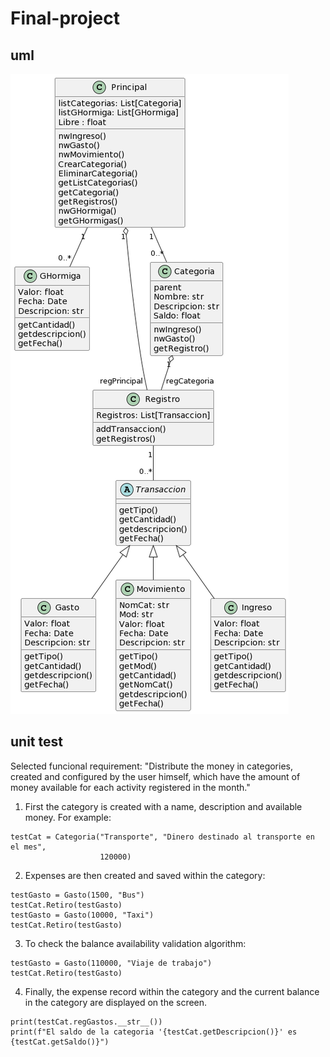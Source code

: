 # Final-project

## uml
![uml](/UML.png)

## unit test
Selected funcional requirement: "Distribute the money in categories, created and configured by the user himself, which have the amount of money available for each activity registered in the month."

1. First the category is created with a name, description and available money. For example:
```
testCat = Categoria("Transporte", "Dinero destinado al transporte en el mes",
                    120000)
```
2. Expenses are then created and saved within the category:
```
testGasto = Gasto(1500, "Bus")
testCat.Retiro(testGasto)
testGasto = Gasto(10000, "Taxi")
testCat.Retiro(testGasto)
```
3. To check the balance availability validation algorithm:
```
testGasto = Gasto(110000, "Viaje de trabajo")
testCat.Retiro(testGasto)
```
4. Finally, the expense record within the category and the current balance in the category are displayed on the screen.
```
print(testCat.regGastos.__str__())
print(f"El saldo de la categoria '{testCat.getDescripcion()}' es {testCat.getSaldo()}")
```
  
